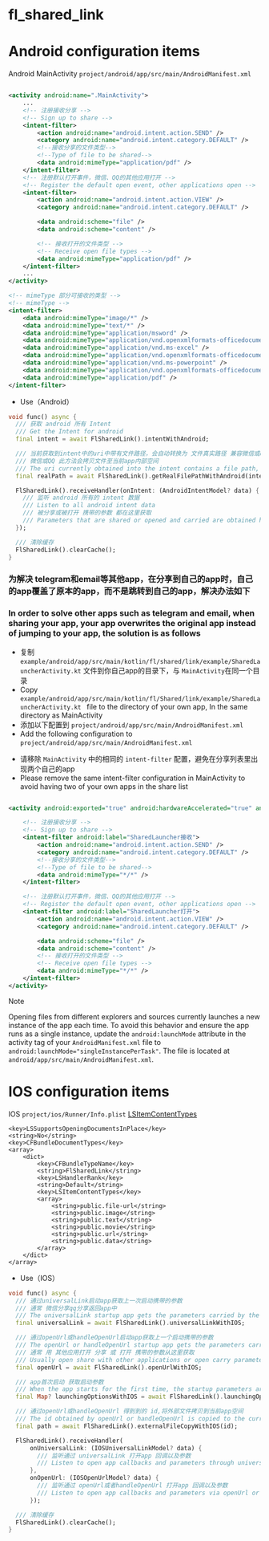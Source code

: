 # fl_shared_link

# Android configuration items

Android MainActivity `project/android/app/src/main/AndroidManifest.xml`

```xml

<activity android:name=".MainActivity">
    ...
    <!-- 注册接收分享 -->
    <!-- Sign up to share -->
    <intent-filter>
        <action android:name="android.intent.action.SEND" />
        <category android:name="android.intent.category.DEFAULT" />
        <!--接收分享的文件类型-->
        <!--Type of file to be shared-->
        <data android:mimeType="application/pdf" />
    </intent-filter>
    <!-- 注册默认打开事件，微信、QQ的其他应用打开 -->
    <!-- Register the default open event, other applications open -->
    <intent-filter>
        <action android:name="android.intent.action.VIEW" />
        <category android:name="android.intent.category.DEFAULT" />

        <data android:scheme="file" />
        <data android:scheme="content" />

        <!-- 接收打开的文件类型 -->
        <!-- Receive open file types -->
        <data android:mimeType="application/pdf" />
    </intent-filter>
    ...
</activity>
```

```xml
<!-- mimeType 部分可接收的类型 -->
<!-- mimeType -->
<intent-filter>
    <data android:mimeType="image/*" />
    <data android:mimeType="text/*" />
    <data android:mimeType="application/msword" />
    <data android:mimeType="application/vnd.openxmlformats-officedocument.wordprocessingml.document" />
    <data android:mimeType="application/vnd.ms-excel" />
    <data android:mimeType="application/vnd.openxmlformats-officedocument.spreadsheetml.sheet" />
    <data android:mimeType="application/vnd.ms-powerpoint" />
    <data android:mimeType="application/vnd.openxmlformats-officedocument.presentationml.presentation" />
    <data android:mimeType="application/pdf" />
</intent-filter>
```

- Use（Android）

```dart
void func() async {
  /// 获取 android 所有 Intent
  /// Get the Intent for android
  final intent = await FlSharedLink().intentWithAndroid;

  /// 当前获取到intent中的uri中带有文件路径，会自动转换为 文件真实路径 兼容微信或qq
  /// 微信或QQ 此方法会拷贝文件至当前app内部空间
  /// The uri currently obtained into the intent contains a file path, which is automatically converted to the true path of the file
  final realPath = await FlSharedLink().getRealFilePathWithAndroid(intent.id);

  FlSharedLink().receiveHandler(onIntent: (AndroidIntentModel? data) {
    /// 监听 android 所有的 intent 数据
    /// Listen to all android intent data
    /// 被分享或被打开 携带的参数 都在这里获取
    /// Parameters that are shared or opened and carried are obtained here
  });

  /// 清除缓存
  FlSharedLink().clearCache();
}

```

### 为解决 telegram和email等其他app，在分享到自己的app时，自己的app覆盖了原本的app，而不是跳转到自己的app，解决办法如下

### In order to solve other apps such as telegram and email, when sharing your app, your app overwrites the original app instead of jumping to your app, the solution is as follows

- 复制 `example/android/app/src/main/kotlin/fl/shared/link/example/SharedLauncherActivity.kt` 文件到你自己app的目录下，与 `MainActivity`在同一个目录
- Copy `example/android/app/src/main/kotlin/fl/Shared/link/example/SharedLauncherActivity.kt ` file to the directory of your own app, In the same directory as MainActivity
- 添加以下配置到 `project/android/app/src/main/AndroidManifest.xml`
- Add the following configuration to  `project/android/app/src/main/AndroidManifest.xml`

* 请移除 `MainActivity` 中的相同的 `intent-filter` 配置，避免在分享列表里出现两个自己的app
* Please remove the same intent-filter configuration in MainActivity to avoid having two of your own apps in the share list

```xml

<activity android:exported="true" android:hardwareAccelerated="true" android:launchMode="singleInstance" android:name=".SharedLauncherActivity" android:theme="@style/LaunchTheme">

    <!-- 注册接收分享 -->
    <!-- Sign up to share -->
    <intent-filter android:label="SharedLauncher接收">
        <action android:name="android.intent.action.SEND" />
        <category android:name="android.intent.category.DEFAULT" />
        <!--接收分享的文件类型-->
        <!--Type of file to be shared-->
        <data android:mimeType="*/*" />
    </intent-filter>

    <!-- 注册默认打开事件，微信、QQ的其他应用打开 -->
    <!-- Register the default open event, other applications open -->
    <intent-filter android:label="SharedLauncher打开">
        <action android:name="android.intent.action.VIEW" />
        <category android:name="android.intent.category.DEFAULT" />

        <data android:scheme="file" />
        <data android:scheme="content" />
        <!-- 接收打开的文件类型 -->
        <!-- Receive open file types -->
        <data android:mimeType="*/*" />
    </intent-filter>
</activity>

```

> [!NOTE] 
> Opening files from different explorers and sources currently launches a new instance of the app each time. To avoid this behavior and ensure the app runs as a single instance, update the `android:launchMode` attribute in the activity tag of your `AndroidManifest.xml` file to `android:launchMode="singleInstancePerTask"`.  The file is located at `android/app/src/main/AndroidManifest.xml`.

# IOS configuration items

IOS `project/ios/Runner/Info.plist`
[LSItemContentTypes](https://developer.apple.com/library/archive/documentation/Miscellaneous/Reference/UTIRef/Articles/System-DeclaredUniformTypeIdentifiers.html)

```plist
<key>LSSupportsOpeningDocumentsInPlace</key>
<string>No</string>
<key>CFBundleDocumentTypes</key>
<array>
    <dict>
        <key>CFBundleTypeName</key>
        <string>FlSharedLink</string>
        <key>LSHandlerRank</key>
        <string>Default</string>
        <key>LSItemContentTypes</key>
        <array>
            <string>public.file-url</string>
            <string>public.image</string>
            <string>public.text</string>
            <string>public.movie</string>
            <string>public.url</string>
            <string>public.data</string>
        </array>
    </dict>
</array>
```

- Use（IOS）

```dart
void func() async {
  /// 通过universalLink启动app获取上一次启动携带的参数
  /// 通常 微信分享qq分享返回app中 
  /// The universalLink startup app gets the parameters carried by the last startup
  final universalLink = await FlSharedLink().universalLinkWithIOS;

  /// 通过openUrl或handleOpenUrl启动app获取上一个启动携带的参数
  /// The openUrl or handleOpenUrl startup app gets the parameters carried by the last startup
  /// 通常 用 其他应用打开 分享 或 打开 携带的参数从这里获取
  /// Usually open share with other applications or open carry parameters obtained from here
  final openUrl = await FlSharedLink().openUrlWithIOS;

  /// app首次启动 获取启动参数
  /// When the app starts for the first time, the startup parameters are obtained
  final Map? launchingOptionsWithIOS = await FlSharedLink().launchingOptionsWithIOS;

  /// 通过openUrl或handleOpenUrl 得到到的 id,将外部文件拷贝到当前app空间
  /// The id obtained by openUrl or handleOpenUrl is copied to the current app space 
  final path = await FlSharedLink().externalFileCopyWithIOS(id);

  FlSharedLink().receiveHandler(
      onUniversalLink: (IOSUniversalLinkModel? data) {
        /// 监听通过 universalLink 打开app 回调以及参数
        /// Listen to open app callbacks and parameters through universalLink
      },
      onOpenUrl: (IOSOpenUrlModel? data) {
        /// 监听通过 openUrl或者handleOpenUrl 打开app 回调以及参数
        /// Listen to open app callbacks and parameters via openUrl or handleOpenUrl
      });

  /// 清除缓存
  FlSharedLink().clearCache();
}
```
